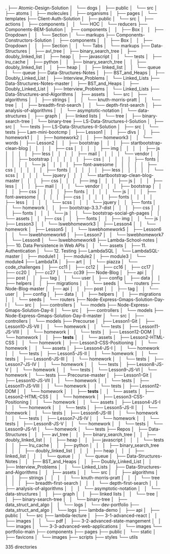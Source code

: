 .
├── Atomic-Design-Solution
│   └── dogs
│   ├── public
│   └── src
│   ├── atoms
│   ├── molecules
│   ├── organisms
│   ├── pages
│   └── templates
├── Client-Auth-Solution
│   ├── public
│   └── src
│   ├── actions
│   ├── components
│   │   └── HOC
│   └── reducers
├── Components-BEM-Solution
│   ├── components
│   │   ├── Box
│   │   ├── Dropdown
│   │   └── Section
│   └── markups
├── Components-Constructors-Solution
│   ├── components
│   │   ├── Box
│   │   ├── Dropdown
│   │   ├── Section
│   │   └── Tabs
│   └── markups
├── Data-Structures
│   ├── avl_tree
│   ├── binary_search_tree
│   ├── doubly_linked_list
│   ├── heap
│   ├── javascript
│   │   └── tests
│   ├── lru_cache
│   ├── python
│   │   ├── binary_search_tree
│   │   ├── doubly_linked_list
│   │   ├── heap
│   │   ├── linked_list
│   │   └── queue
│   └── queue
├── Data-Structures-Notes
│   ├── BST_and_Heaps
│   ├── Doubly_Linked_List
│   ├── Interview_Problems
│   └── Linked_Lists
├── Data-Structures-Notes-master
│   ├── BST_and_Heaps
│   ├── Doubly_Linked_List
│   ├── Interview_Problems
│   └── Linked_Lists
├── Data-Structures-and-Algorithms
│   ├── assets
│   └── src
│   ├── algorithms
│   │   ├── strings
│   │   │   └── knuth-morris-pratt
│   │   └── tree
│   │   ├── breadth-first-search
│   │   └── depth-first-search
│   ├── analysis-of-algorithms
│   │   └── asymptotic-notation
│   └── data-structures
│   ├── graph
│   ├── linked lists
│   └── tree
│   ├── binary-search-tree
│   └── binary-tree
├── LS-Data-Structures-I-Solution
│   ├── src
│   └── tests
├── LS-Data-Structures-II-Solution
│   ├── src
│   └── tests
├── Lam-mini-bootcmp
│   ├── Lesson1
│   │   ├── divs
│   │   ├── homework1
│   │   ├── homework2
│   │   ├── homework3
│   │   └── words
│   ├── Lesson2
│   │   ├── bootstrap
│   │   │   ├── startbootstrap-clean-blog
│   │   │   │   ├── css
│   │   │   │   ├── img
│   │   │   │   ├── js
│   │   │   │   ├── less
│   │   │   │   ├── mail
│   │   │   │   └── vendor
│   │   │   │   ├── bootstrap
│   │   │   │   │   ├── css
│   │   │   │   │   ├── fonts
│   │   │   │   │   └── js
│   │   │   │   ├── font-awesome
│   │   │   │   │   ├── css
│   │   │   │   │   ├── fonts
│   │   │   │   │   ├── less
│   │   │   │   │   └── scss
│   │   │   │   └── jquery
│   │   │   └── startbootstrap-clean-blog-master
│   │   │   ├── css
│   │   │   ├── img
│   │   │   ├── js
│   │   │   ├── less
│   │   │   ├── mail
│   │   │   └── vendor
│   │   │   ├── bootstrap
│   │   │   │   ├── css
│   │   │   │   ├── fonts
│   │   │   │   └── js
│   │   │   ├── font-awesome
│   │   │   │   ├── css
│   │   │   │   ├── fonts
│   │   │   │   ├── less
│   │   │   │   └── scss
│   │   │   └── jquery
│   │   ├── fonts
│   │   └── homework
│   │   ├── bootstrap-3.3.7-dist
│   │   │   ├── css
│   │   │   ├── fonts
│   │   │   └── js
│   │   └── bootstrap-social-gh-pages
│   │   └── assets
│   │   ├── css
│   │   ├── fonts
│   │   ├── img
│   │   └── js
│   ├── Lesson3
│   │   └── lswebhomework3
│   ├── Lesson4
│   │   └── homework
│   ├── Lesson5
│   │   └── lswebhomework5
│   ├── Lesson6
│   │   └── lswebhomework6
│   ├── Lesson7
│   │   └── lswebhomework7
│   └── Lesson8
│   └── lswebhomework8
├── Lambda-School-notes
│   ├── 10. Data Persistence in Web APIs
│   │   └── assets
│   ├── 11. Authentication
│   └── 12. Testing
├── LambdaSQL
│   └── LambdaSQL-master
│   ├── module1
│   ├── module2
│   ├── module3
│   └── module4
├── LambdaTA
│   ├── art
│   │   └── piazza
│   └── code_challenges
│   ├── cc11
│   ├── cc12
│   ├── cc16
│   ├── cc17
│   ├── cc20
│   ├── cc27
│   └── cc39
├── Node-Blog
│   ├── api
│   │   ├── post
│   │   ├── tag
│   │   └── user
│   ├── config
│   ├── data
│   │   ├── helpers
│   │   ├── migrations
│   │   └── seeds
│   └── routers
├── Node-Blog-master
│   ├── api
│   │   ├── post
│   │   ├── tag
│   │   └── user
│   ├── config
│   ├── data
│   │   ├── helpers
│   │   ├── migrations
│   │   └── seeds
│   └── routers
├── Node-Express-Gmaps-Solution-Day-I
│   └── src
│   ├── controllers
│   └── models
├── Node-Express-Gmaps-Solution-Day-II
│   └── src
│   ├── controllers
│   └── models
├── Node-Express-Gmaps-Solution-Day-II-master
│   └── src
│   ├── controllers
│   └── models
├── Precourse
│   ├── Lesson1-Git
│   ├── Lesson10-JS-VII
│   │   └── homework
│   │   └── tests
│   ├── Lesson11-JS-VIII
│   │   └── homework
│   │   └── tests
│   ├── Lesson12-DOM
│   │   └── homework
│   │   ├── **tests**
│   │   └── assets
│   ├── Lesson2-HTML-CSS
│   │   └── homework
│   ├── Lesson3-CSS-Positioning
│   │   └── homework
│   │   └── assets
│   ├── Lesson4-JS-I
│   │   └── homework
│   │   └── tests
│   ├── Lesson5-JS-II
│   │   └── homework
│   │   └── tests
│   ├── Lesson6-JS-III
│   │   └── homework
│   │   └── tests
│   ├── Lesson7-JS-IV
│   │   └── homework
│   │   └── tests
│   ├── Lesson8-JS-V
│   │   └── homework
│   │   └── tests
│   └── Lesson9-JS-VI
│   └── homework
│   └── tests
├── Precourse-master
│   ├── Lesson1-Git
│   ├── Lesson10-JS-VII
│   │   └── homework
│   │   └── tests
│   ├── Lesson11-JS-VIII
│   │   └── homework
│   │   └── tests
│   ├── Lesson12-DOM
│   │   └── homework
│   │   ├── **tests**
│   │   └── assets
│   ├── Lesson2-HTML-CSS
│   │   └── homework
│   ├── Lesson3-CSS-Positioning
│   │   └── homework
│   │   └── assets
│   ├── Lesson4-JS-I
│   │   └── homework
│   │   └── tests
│   ├── Lesson5-JS-II
│   │   └── homework
│   │   └── tests
│   ├── Lesson6-JS-III
│   │   └── homework
│   │   └── tests
│   ├── Lesson7-JS-IV
│   │   └── homework
│   │   └── tests
│   ├── Lesson8-JS-V
│   │   └── homework
│   │   └── tests
│   └── Lesson9-JS-VI
│   └── homework
│   └── tests
├── Repos
│   ├── Data-Structures
│   │   ├── avl_tree
│   │   ├── binary_search_tree
│   │   ├── doubly_linked_list
│   │   ├── heap
│   │   ├── javascript
│   │   │   └── tests
│   │   ├── lru_cache
│   │   ├── python
│   │   │   ├── binary_search_tree
│   │   │   ├── doubly_linked_list
│   │   │   ├── heap
│   │   │   ├── linked_list
│   │   │   └── queue
│   │   └── queue
│   ├── Data-Structures-Notes
│   │   ├── BST_and_Heaps
│   │   ├── Doubly_Linked_List
│   │   ├── Interview_Problems
│   │   └── Linked_Lists
│   ├── Data-Structures-and-Algorithms
│   │   ├── assets
│   │   └── src
│   │   ├── algorithms
│   │   │   ├── strings
│   │   │   │   └── knuth-morris-pratt
│   │   │   └── tree
│   │   │   ├── breadth-first-search
│   │   │   └── depth-first-search
│   │   ├── analysis-of-algorithms
│   │   │   └── asymptotic-notation
│   │   └── data-structures
│   │   ├── graph
│   │   ├── linked lists
│   │   └── tree
│   │   ├── binary-search-tree
│   │   └── binary-tree
│   ├── data_struct_and_algo
│   │   └── logs
│   └── dev-portfolio
├── data_struct_and_algo
│   └── logs
├── lambda-demo
│   ├── api
│   ├── public
│   └── src
├── lambda-lecture
│   ├── 3-1-advanced-react
│   │   ├── images
│   │   └── pdf
│   ├── 3-2-advanced-state-mangement
│   │   └── images
│   └── 3-3-advanced-web-applications
│   └── images
└── portfolio-main
├── components
├── pages
├── public
│   └── static
│   ├── favicons
│   └── images
├── scripts
├── styles
└── utils

335 directories
